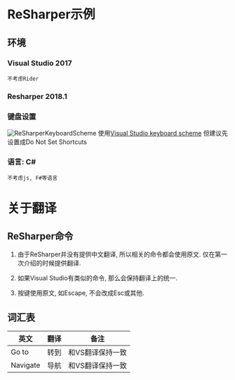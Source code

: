 # ReSharper示例

## 环境
### Visual Studio 2017
	不考虑Rider
### Resharper 2018.1
### 键盘设置
![ReSharperKeyboardScheme](https://www.jetbrains.com/help/img/dotnet/2017.1/ReSharperKeyboardScheme.png)
使用[Visual Studio keyboard scheme](https://www.jetbrains.com/resharper/docs/ReSharper90DefaultKeymap_VS_scheme.pdf)
但建议先设置成Do Not Set Shortcuts
### 语言: C#
	不考虑js, F#等语言
# 关于翻译

## ReSharper命令
1. 由于ReSharper并没有提供中文翻译, 所以相关的命令都会使用原文.
仅在第一次介绍的时候提供翻译.

2. 如果Visual Studio有类似的命令, 那么会保持翻译上的统一.

3. 按键使用原文, 如Escape, 不会改成Esc或其他.

## 词汇表
| 英文  | 翻译 | 备注 |
|-------|------|------|
| Go to | 转到 | 和VS翻译保持一致|
| Navigate | 导航 |和VS翻译保持一致|

